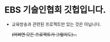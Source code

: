 EBS 기술인협회 깃헙입니다.
=========================

- 교육방송과 관련된 프로젝트만 있는 것은 아닙니다.

  ~~(어쩌면 모든 프로젝트가 그럴지도)...~~
